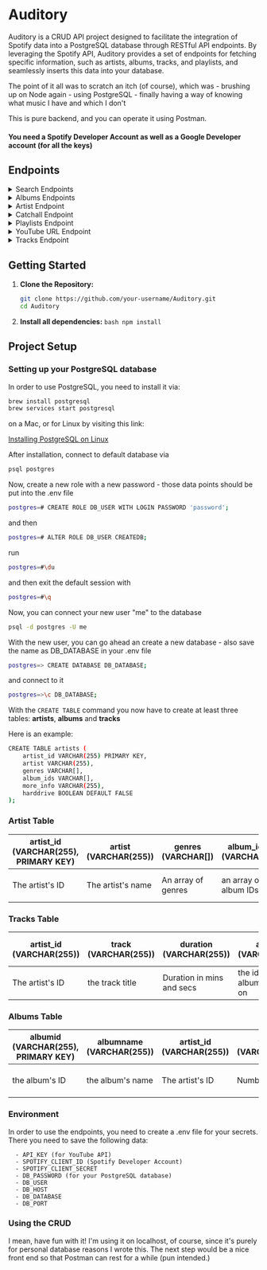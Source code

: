 # Auditory

Auditory is a CRUD API project designed to facilitate the integration of Spotify data into a PostgreSQL database through RESTful API endpoints. By leveraging the Spotify API, Auditory provides a set of endpoints for fetching specific information, such as artists, albums, tracks, and playlists, and seamlessly inserts this data into your database.

The point of it all was to scratch an itch (of course), which was - brushing up on Node again - using PostgreSQL - finally having a way of knowing what music I have and which I don't

This is pure backend, and you can operate it using Postman.

#### You need a Spotify Developer Account as well as a Google Developer account (for all the keys)

## Endpoints

<details>
    <summary>Search Endpoints</summary>

- **Endpoint:** `POST search/single-track/:query`

     - **Example:** search/single-track/the unforgiven

     - **Description:** Searches for a single track on Spotify based on the provided query and inserts or updates the track information in the PostgreSQL database.

- **Endpoint:** `POST search/single-artist/:query`

     - **Example:** search/single-artist/metallica

     - **Description:** Searches for a single artist on Spotify based on the provided query and inserts or updates the artist information in the PostgreSQL database.

- **Endpoint:** `GET search/genre/all`

     - **Description:** Retrieves all genres from the artists in the database.

- **Endpoint:** `GET search/genre/:query`

     - **Example:** search/genre/hardrock

     - **Description:** Retrieves artists from the database based on a specific genre.

- **Endpoint:** `GET search/artist/:query`

     - **Example:** search/artist/sia

     - **Description:** Retrieves an artist from the database based on the provided name.

- **Endpoint:** `GET search/album/:query`

     - **Example:** search/album/the black album

     - **Description:** Retrieves an album and its tracks from the database based on the provided album name.

- **Endpoint:** `GET search/track/:query`

     - **Example:** search/track/last christmas

     - **Description:** Retrieves a track from the database based on the provided track name.

- **Endpoint:** `GET search/artist/:query/albums`

     - **Example:** search/artist/limp bizkit/albums

     - **Description:** Retrieves all albums with metadata associated with a specific artist.

</details>

<details>
    <summary>Albums Endpoints</summary>

- **Endpoint:** `GET albums/album_ids`

     - **Example:** `albums/album_ids`

     - **Description:** Fetch Album IDs from the albums table in your database and put them in an array

- **Endpoint:** `GET albums/for/:artist_id`

     - **Example:** `albums/for/1dfeR4HaWDbWqFHLkxsg1d`

     - **Description:** Fetch all albums for an artist by artist_id

- **Endpoint:** `POST /with-trackids`

     - **Example:** `albums/with-trackids`

     - **Description:** Fetch Bulk API Album Data and Insert into Album Table (with Track IDs) (Uses the array of Album ID you just GOT with the previous route)

- **Endpoint:** `POST /single-trackids/:id`

     - **Example:** `/single-trackids/63SYDOduS7UPFCbRo7g9cy`

     - **Description:** Fetch Single Album API Data by Album ID and Insert into Album Table (with Track IDs)

- **Endpoint:** `POST /from-artists`

     **Note:** This endpoint does not contain track IDs.

</details>

<details>
    <summary>Artist Endpoint</summary>

- **Endpoint:** `POST artists/single/:id`

     - **Example:** `artists/single/789`

     - **Description:** Fetches information for a single artist based on the provided `id` parameter and populates the `artists` table in the database.

- **Endpoint:** `GET artists/bulk`

     - **Example:** `/artists/bulk`

     - **Description:** Fetches information for all artists from the `tracks` table, populates the `artists` table, and handles bulk operations. It may encounter errors for specific entries, which are logged in the `failedEntries` array.

</details>

<details>
    <summary>Catchall Endpoint</summary>

- **Endpoint:** `POST /catchall/:query`

     - **Example:** `/catchall/JohnDoe`
     - **Description:** Bundles routes to insert an artist, albums, and tracks into the database in one go. It performs the following steps:

          1. Searches for an artist using the `search/single-artist` route.
          2. Inserts the artist information into the `artists` table.
          3. Fetches album information using the artist's `album_ids`.
          4. Inserts the albums with track IDs into the `albums` table using the `albums/with-trackids` route.
          5. Fetches track information from albums using the `tracks/from-albums` route.
          6. Inserts the tracks into the `tracks` table using the `tracks/multiple-albums` route.

     - **Note:** The endpoint expects a search query `:query` as a parameter.

     - **Response:** Returns a JSON object with information about the inserted artist, albums, and tracks.

     - **Error Handling:** If any step encounters an error, it responds with a 500 Internal Server Error and provides details in the response.

</details>

<details>
    <summary>Playlists Endpoint</summary>

- **Endpoint:** `POST /`

     - **Example:** `/`
     - **Description:** Inserts tracks from a playlist into the database. It performs the following steps:

          1. Fetches all tracks from the playlist using the `playListTracks` function.
          2. Iterates through each track and checks if it already exists in the database.
          3. If the track doesn't exist, inserts it into the `songs` table.
          4. Responds with a success message if the tracks are inserted successfully.

     - **Note:** This endpoint uses the HTTP GET method, which may not be semantically correct for insert operations. Consider using a POST request for insertions.

     - **Response:** Returns a message indicating whether the tracks were successfully inserted into the database.

     - **Error Handling:** If any step encounters an error, it responds with a 500 Internal Server Error and provides details in the response.

</details>

<details>
    <summary>YouTube URL Endpoint</summary>

- **Endpoint:** `POST ytupdate/single-track/:id`

     - **Example:** `ytupdate/single-track/123`
     - **Description:** Updates the YouTube URL for a single track identified by its `track_id`. It performs the following steps:

          1. Fetches the track information from the `tracks` table based on the provided `track_id`.
          2. Constructs a search query using the artist and track name.
          3. Searches YouTube for videos matching the query to obtain a YouTube URL.
          4. Updates the `youtube_url` column in the `tracks` table with the obtained YouTube URL.
          5. Responds with a success message and the updated track information.

     - **Note:** The correct way to get the parameter value is corrected in the code (`const id = req.params.id`).

     - **Response:** Returns a success message and the updated track information if the YouTube URL is updated successfully. If no matching track is found for the provided `track_id`, it responds with a 404 Not Found error.

     - **Error Handling:** If any step encounters an error, it responds with a 500 Internal Server Error and provides details in the response.

- **Endpoint:** `POST ytupdate/album/:albumId`

     - **Example:** `/album/456`
     - **Description:** Updates the YouTube URLs for all tracks associated with a specific album identified by `albumId`. It performs the following steps:

          1. Fetches associated artist and track information from the `tracks` and `artists` tables.
          2. Constructs a search query for each track using the artist and track name.
          3. Searches YouTube for videos matching each query to obtain YouTube URLs.
          4. Updates the `youtube_url` column for each track in the `tracks` table.
          5. Responds with a success message once all YouTube URLs are updated.

     - **Response:** Returns a success message once all YouTube URLs are updated successfully.

     - **Error Handling:** If any step encounters an error, it responds with a 500 Internal Server Error and provides details in the response.

     - **Note:** The base route for this endpoint is `/ytupdate`.

</details>

<details>
    <summary>Tracks Endpoint</summary>

- **Endpoint:** `GET /tracks/from-tracks`

     - **Description:** Fetches distinct `track_id` values from the `tracks` table.
     - **Example:** `/tracks/from-tracks`
     - **Response:** Returns an array of unique `track_id` values.

- **Endpoint:** `POST tracks/multiple-albums`

     - **Description:** Processes track information from multiple albums and updates the `tracks` table. It performs the following steps:
          1. Collects track IDs in `trackIDsArray` from the request body.
          2. Uses the collected track IDs to fetch track information from external services.
          3. Updates or inserts track information into the `tracks` table based on existing records.
          4. Responds with a success message and information about any failed entries.
     - **Example:** `tracks/multiple-albums`
     - **Request Body:** Array of track IDs.
     - **Response:** Returns a success message and information about failed entries, if any.

- **Endpoint:** `GET tracks/from-albums`

     - **Description:** Fetches `track_ids` from the `albums` table and flattens the arrays.
     - **Example:** `/tracks/from-albums`
     - **Response:** Returns an array of `track_ids`.

- **Endpoint:** `GET /tracks/from-albums/:artistID`
     - **Description:** Fetches `track_ids` from the `albums` table for a specific artist using `artistID`.
     - **Example:** `/tracks/from-albums/123`
     - **Response:** Returns an array of `track_ids` for the specified artist.

**Note:** The base route for these endpoints is `/tracks`.

</details>

## Getting Started

1. **Clone the Repository:**
      ```bash
      git clone https://github.com/your-username/Auditory.git
      cd Auditory
      ```
2. **Install all dependencies:**
   `bash
npm install
`

## Project Setup

### Setting up your PostgreSQL database

In order to use PostgreSQL, you need to install it via:

```bash
brew install postgresql
brew services start postgresql
```

on a Mac, or for Linux by visiting this link:

[Installing PostgreSQL on Linux](https://www.postgresql.org/download/linux/ubuntu/)

After installation, connect to default database via

```bash
psql postgres
```

Now, create a new role with a new password - those data points should be put into the .env file

```bash
postgres=# CREATE ROLE DB_USER WITH LOGIN PASSWORD 'password';
```

and then

```bash
postgres=# ALTER ROLE DB_USER CREATEDB;
```

run

```bash
postgres=#\du
```

and then exit the default session with

```bash
postgres=#\q
```

Now, you can connect your new user "me" to the database

```bash
psql -d postgres -U me
```

With the new user, you can go ahead an create a new database - also save the name as DB_DATABASE in your .env file

```bash
postgres=> CREATE DATABASE DB_DATABASE;
```

and connect to it

```bash
postgres=>\c DB_DATABASE;
```

With the `CREATE TABLE` command you now have to create at least three tables: **artists**, **albums** and **tracks**

Here is an example:

```bash
CREATE TABLE artists (
    artist_id VARCHAR(255) PRIMARY KEY,
    artist VARCHAR(255),
    genres VARCHAR[],
    album_ids VARCHAR[],
    more_info VARCHAR(255),
    harddrive BOOLEAN DEFAULT FALSE
);
```

### Artist Table

| artist_id (VARCHAR(255), PRIMARY KEY) | artist (VARCHAR(255)) | genres (VARCHAR[]) | album_ids (VARCHAR[]) | more_info (VARCHAR(255)) | harddrive (VARCHAR(255))                            |
| ------------------------------------- | --------------------- | ------------------ | --------------------- | ------------------------ | --------------------------------------------------- |
| The artist's ID                       | The artist's name     | An array of genres | an array of album IDs | an href value            | a Boolean if that artist is saved on your harddrive |

### Tracks Table

| artist_id (VARCHAR(255)) | track (VARCHAR(255)) | duration (VARCHAR(255))   | albumid (VARCHAR(255))              | youtube_url (VARCHAR(255))     | track_id (VARCHAR(255), PRIMARY KEY) |
| ------------------------ | -------------------- | ------------------------- | ----------------------------------- | ------------------------------ | ------------------------------------ |
| The artist's ID          | the track title      | Duration in mins and secs | the id of the album the track is on | the songs probably youtube url | the track's ID                       |

### Albums Table

| albumid (VARCHAR(255), PRIMARY KEY) | albumname (VARCHAR(255)) | artist_id (VARCHAR(255)) | tracks (VARCHAR(255)) | releasedate (DATE)              | track_ids (VARCHAR[])                   | album_type (VARCHAR(255))    | harddrive (VARCHAR(255))                            | image (VARCHAR(255)) |
| ----------------------------------- | ------------------------ | ------------------------ | --------------------- | ------------------------------- | --------------------------------------- | ---------------------------- | --------------------------------------------------- | -------------------- |
| the album's ID                      | the album's name         | The artist's ID          | Number of tracks      | the date of the album's release | an array of all the album's tracks' IDs | single, album or compilation | a Boolean if that artist is saved on your harddrive | an image url         |

### Environment

In order to use the endpoints, you need to create a .env file for your secrets.
There you need to save the following data:

      - API_KEY (for YouTube API)
      - SPOTIFY_CLIENT_ID (Spotify Developer Account)
      - SPOTIFY_CLIENT_SECRET
      - DB_PASSWORD (for your PostgreSQL database)
      - DB_USER
      - DB_HOST
      - DB_DATABASE
      - DB_PORT

### Using the CRUD

I mean, have fun with it! I'm using it on localhost, of course, since it's purely for personal database reasons I wrote this.
The next step would be a nice front end so that Postman can rest for a while (pun intended.)
